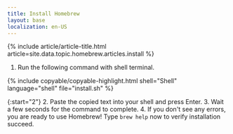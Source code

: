 ```yaml
---
title: Install Homebrew
layout: base
localization: en-US
---
```


{% include article/article-title.html
    article=site.data.topic.homebrew.articles.install
%}

1. Run the following command with shell terminal.

{% include copyable/copyable-highlight.html
  shell="Shell"
  language="shell"
  file="install.sh"
%}

{:start="2"}
2. Paste the copied text into your shell and press Enter.
3. Wait a few seconds for the command to complete.
4. If you don't see any errors, you are ready to use Homebrew! Type `brew help` now to verify installation succeed.
